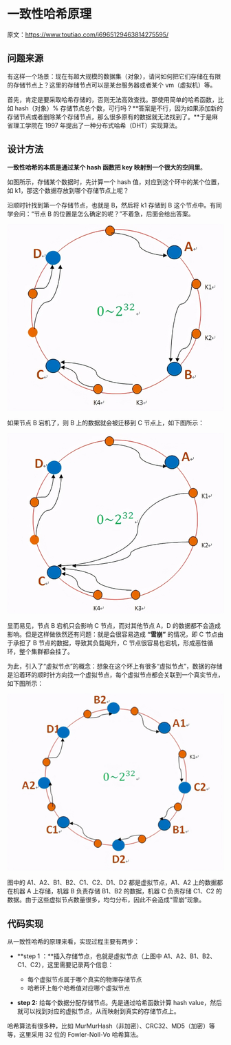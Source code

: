 # 一致性哈希原理

原文：https://www.toutiao.com/i6965129463814275595/



## 问题来源

有这样一个场景：现在有超大规模的数据集（对象），请问如何把它们存储在有限的存储节点上？这里的存储节点可以是某台服务器或者某个 vm（虚拟机）等。

首先，肯定是要采取哈希存储的，否则无法高效查找。那使用简单的哈希函数，比如 hash（对象）% 存储节点总个数，可行吗？**答案是不行，因为如果添加新的存储节点或者删除某个存储节点，那么很多原有的数据就无法找到了。**于是麻省理工学院在 1997 年提出了一种分布式哈希（DHT）实现算法。

## 设计方法

**一致性哈希的本质是通过某个 hash 函数把 key 映射到一个很大的空间里**。

如图所示，存储某个数据时，先计算一个 hash 值，对应到这个环中的某个位置，如 k1，那这个数据存放到哪个存储节点上呢？

沿顺时针找到第一个存储节点，也就是 B，然后将 k1 存储到 B 这个节点中。有同学会问：“节点 B 的位置是怎么确定的呢？”不着急，后面会给出答案。

<img src="./images/ConsistencyHash/1.jpg" alt="1" style="zoom:67%;" />

如果节点 B 宕机了，则 B 上的数据就会被迁移到 C 节点上，如下图所示：

<img src="./images/ConsistencyHash/2.jpg" alt="2" style="zoom:67%;" />

显而易见，节点 B 宕机只会影响 C 节点，而对其他节点 A，D 的数据都不会造成影响。但是这样做依然还有问题：就是会很容易造成 **“雪崩”** 的情况，即 C 节点由于承担了 B 节点的数据，导致其负载飚升，C 节点很容易也宕机，形成恶性循环，整个集群都会挂了。

为此，引入了“虚拟节点”的概念：想象在这个环上有很多“虚拟节点”，数据的存储是沿着环的顺时针方向找一个虚拟节点，每个虚拟节点都会关联到一个真实节点，如下图所示：

<img src="./images/ConsistencyHash/3.jpg" alt="3" style="zoom:67%;" />

图中的 A1、A2、B1、B2、C1、C2、D1、D2 都是虚拟节点，A1、A2 上的数据都在机器 A 上存储，机器 B 负责存储 B1、B2 的数据，机器 C 负责存储 C1、C2 的数据。由于这些虚拟节点数量很多，均匀分布，因此不会造成“雪崩”现象。

## 代码实现

从一致性哈希的原理来看，实现过程主要有两步：

* **step 1 ：**插入存储节点，也就是虚拟节点（上图中 A1、A2、B1、B2、C1、C2），这里需要记录两个信息：
  * 每个虚拟节点属于哪个真实的物理存储节点
  * 哈希环上每个哈希值对应哪个虚拟节点

* **step 2:** 给每个数据分配存储节点。先是通过哈希函数计算 hash value，然后就可以找到对应的虚拟节点，从而映射到真实的存储节点上。

哈希算法有很多种，比如 MurMurHash（非加密）、CRC32、MD5（加密）等等，这里采用 32 位的 Fowler-Noll-Vo 哈希算法。